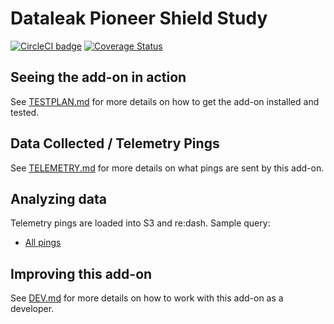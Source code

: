 # Dataleak Pioneer Shield Study

[![CircleCI badge](https://img.shields.io/circleci/project/github/motin/dataleak-pioneer-shield-study/master.svg?label=CircleCI)](https://circleci.com/gh/motin/dataleak-pioneer-shield-study/)
[![Coverage Status](https://coveralls.io/repos/github/motin/dataleak-pioneer-shield-study/badge.svg)](https://coveralls.io/github/motin/dataleak-pioneer-shield-study)

## Seeing the add-on in action

See [TESTPLAN.md](./docs/TESTPLAN.md) for more details on how to get the add-on installed and tested.

## Data Collected / Telemetry Pings

See [TELEMETRY.md](./docs/TELEMETRY.md) for more details on what pings are sent by this add-on.

## Analyzing data

Telemetry pings are loaded into S3 and re:dash. Sample query:

* [All pings](https://sql.telemetry.mozilla.org/queries/{#your-id}/source#table)

## Improving this add-on

See [DEV.md](./docs/DEV.md) for more details on how to work with this add-on as a developer.

